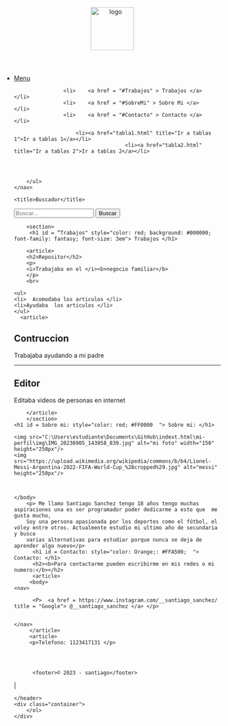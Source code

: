 <!DOCTYPE html>
<html lang="es">
<header>
<img src="https://previews.123rf.com/images/bernardojbp/bernardojbp1604/bernardojbp160400168/55421826-dibujado-a-mano-ilustraci%C3%B3n-o-dibujo-de-un-ojo-humano.jpg" alt="logo" height="100px">
</header>
 
</head>
    <title>mi perfil</title> 
	
</head>
<body>
    <nav>
        <ul>
            <li><a href="#">Menu</a></li>
		
					<li>	<a href = "#Trabajos" > Trabajos </a> 	</li> 
					<li>	<a href = "#SobreMi" > Sobre Mi </a>	</li>
					<li>	<a href = "#Contacto" > Contacto </a>	</li>
					
				        <li><a href="tabla1.html" title="Ir a tablas 1">Ir a tablas 1</a></li>
                                        <li><a href="tabla2.html" title="Ir a tablas 2">Ir a tablas 2</a></li>
					
				

         
        </ul>
    </nav>
</body>
</html>

    <title>Buscador</title>
</head>
<body>
    <form action="/buscar" method="get">
        <input type="text" name="q" placeholder="Buscar...">
        <input type="submit"  value="Buscar">
    </form>
</body>

        <section>
		 <h1 id = “Trabajos" style="color: red; background: #000000; font-family: fantasy; font-size: 3em"> Trabajos </h1>

		<article>
		<h2>Repositor</h2>
		<p> 
		<i>Trabajaba en el </i><b>negocio familiar</b>
		</p>
		<br>
	
	<ul>
	<li>  Acomodaba los articulos </li>
	<li>Ayudaba  los articulos </li>
	</ul>
      <article>
		
<h2> Contruccion </h2>
<p> Trabajaba ayudando a mi padre </p>
</article>
<hr>

<article>
<h2> Editor </h2>
<p> Editaba videos de personas en internet  </p>
</article>

		</article>
		</section>
	<h1 id = Sobre mi: style="color: red; #FF0000  "> Sobre mi: </h1>
		
    <img src="C:\Users\estudiante\Documents\GitHub\indext.html\mi-perfil\img\IMG_20230905_143958_839.jpg" alt="mi foto" width="150" height="250px"/>
	<img src="https://upload.wikimedia.org/wikipedia/commons/b/b4/Lionel-Messi-Argentina-2022-FIFA-World-Cup_%28cropped%29.jpg" alt="messi" height="250px"/>
	
	
	
	</body>
		<p> Me llamo Santiago Sanchez tengo 18 años tengo muchas aspiraciones una es ser programador poder dedicarme a esto que  me gusta mucho, 
		Soy una persona apasionada por los deportes como el fútbol, el vóley entre otros. Actualmente estudio mi ultimo año de secundaria y busco
        varias alternativas para estudiar porque nunca se deja de aprender algo nuevo</p>
		  <h1 id = Contacto: style="color: Orange;: #FFA500;  "> Contacto: </h1>
		  <h2><b>Para contactarme pueden escribirme en mis redes o mi numero:</b></h2>
		  <article>
		 <body>
    <nav>
       
          <P>  <a href = https://www.instagram.com/__santiago_sanchez/ title = "Google"> @__santiago_sanchez </a> </p>
         
    
    </nav>
		 </article>
		 <article>
		 <p>Telefono: 1123417131 </p>
		 
		  
		  
		  
		  <footer>© 2023 - santiago</footer>
|		  
 

    </header>
    <div class="container">
        </ol>
    </div>
</body> 
</html>
